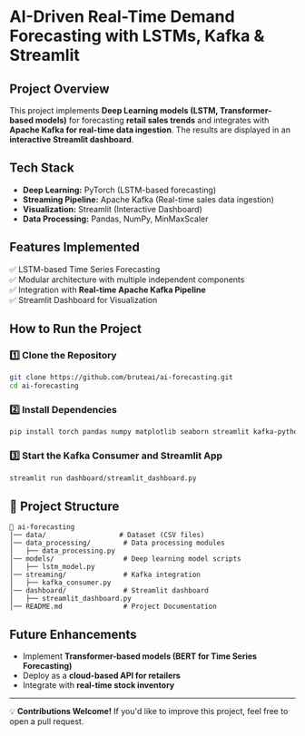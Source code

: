 # AI-Driven Real-Time Demand Forecasting with LSTMs, Kafka & Streamlit

## Project Overview
This project implements **Deep Learning models (LSTM, Transformer-based models)** for forecasting **retail sales trends** and integrates with **Apache Kafka for real-time data ingestion**. The results are displayed in an **interactive Streamlit dashboard**.

## Tech Stack
- **Deep Learning:** PyTorch (LSTM-based forecasting)
- **Streaming Pipeline:** Apache Kafka (Real-time sales data ingestion)
- **Visualization:** Streamlit (Interactive Dashboard)
- **Data Processing:** Pandas, NumPy, MinMaxScaler

## Features Implemented
✅ LSTM-based Time Series Forecasting  
✅ Modular architecture with multiple independent components  
✅ Integration with **Real-time Apache Kafka Pipeline**  
✅ Streamlit Dashboard for Visualization  

## How to Run the Project
### 1️⃣ Clone the Repository
```sh
git clone https://github.com/bruteai/ai-forecasting.git
cd ai-forecasting
```
### 2️⃣ Install Dependencies
```sh
pip install torch pandas numpy matplotlib seaborn streamlit kafka-python scikit-learn
```
### 3️⃣ Start the Kafka Consumer and Streamlit App
```sh
streamlit run dashboard/streamlit_dashboard.py
```

## 📂 Project Structure
```
📁 ai-forecasting
│── data/                  # Dataset (CSV files)
│── data_processing/        # Data processing modules
│   ├── data_processing.py  
│── models/                 # Deep learning model scripts
│   ├── lstm_model.py       
│── streaming/              # Kafka integration
│   ├── kafka_consumer.py   
│── dashboard/              # Streamlit dashboard
│   ├── streamlit_dashboard.py
│── README.md               # Project Documentation
```

## Future Enhancements
- Implement **Transformer-based models (BERT for Time Series Forecasting)**  
- Deploy as a **cloud-based API for retailers**  
- Integrate with **real-time stock inventory**  

---

💡 **Contributions Welcome!** If you'd like to improve this project, feel free to open a pull request.
